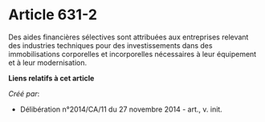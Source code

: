 # Article 631-2

Des aides financières sélectives sont attribuées aux entreprises relevant des industries techniques pour des investissements
dans des immobilisations corporelles et incorporelles nécessaires à leur équipement et à leur modernisation.

**Liens relatifs à cet article**

_Créé par_:

  - Délibération n°2014/CA/11 du 27 novembre 2014 - art., v. init.
